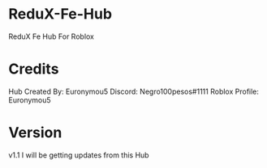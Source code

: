 # ReduX-Fe-Hub

ReduX Fe Hub For Roblox

# Credits
Hub Created By: Euronymou5
Discord: Negro100pesos#1111
Roblox Profile: Euronymou5

# Version
v1.1 I will be getting updates from this Hub
